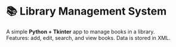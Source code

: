 # 📚 Library Management System  

A simple **Python + Tkinter** app to manage books in a library.  
Features: add, edit, search, and view books. Data is stored in XML.  
